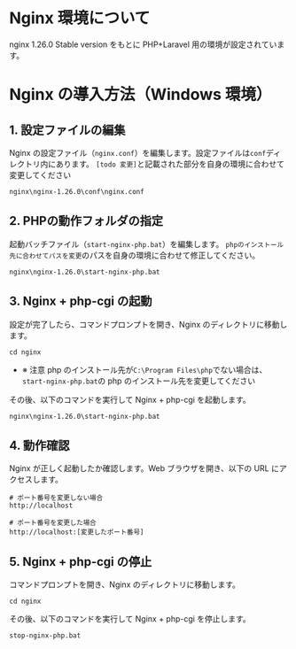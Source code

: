# Nginx 環境について

nginx 1.26.0 Stable version をもとに PHP+Laravel 用の環境が設定されています。

# Nginx の導入方法（Windows 環境）

## 1. 設定ファイルの編集

Nginx の設定ファイル（`nginx.conf`）を編集します。設定ファイルは`conf`ディレクトリ内にあります。
`[todo 変更]`と記載された部分を自身の環境に合わせて変更してください

```
nginx\nginx-1.26.0\conf\nginx.conf
```

## 2. PHPの動作フォルダの指定
起動バッチファイル（`start-nginx-php.bat`）を編集します。
`phpのインストール先に合わせてパスを変更`のパスを自身の環境に合わせて修正してください。

```
nginx\nginx-1.26.0\start-nginx-php.bat
```

## 3. Nginx + php-cgi の起動

設定が完了したら、コマンドプロンプトを開き、Nginx のディレクトリに移動します。

```
cd nginx
```

-   ※ 注意
    php のインストール先が`C:\Program Files\php`でない場合は、`start-nginx-php.bat`の php のインストール先を変更してください

その後、以下のコマンドを実行して Nginx + php-cgi を起動します。

```
nginx\nginx-1.26.0\start-nginx-php.bat
```

## 4. 動作確認

Nginx が正しく起動したか確認します。Web ブラウザを開き、以下の URL にアクセスします。

```
# ポート番号を変更しない場合
http://localhost

# ポート番号を変更した場合
http://localhost:[変更したポート番号]
```

## 5. Nginx + php-cgi の停止

コマンドプロンプトを開き、Nginx のディレクトリに移動します。

```
cd nginx
```

その後、以下のコマンドを実行して Nginx + php-cgi を停止します。

```
stop-nginx-php.bat
```
